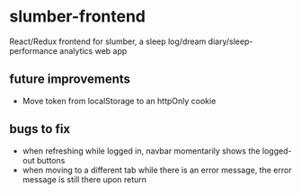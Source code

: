 # slumber-frontend
React/Redux frontend for slumber, a sleep log/dream diary/sleep-performance analytics web app

## future improvements
- Move token from localStorage to an httpOnly cookie

## bugs to fix
- when refreshing while logged in, navbar momentarily shows the logged-out buttons
- when moving to a different tab while there is an error message, the error message is still there upon return